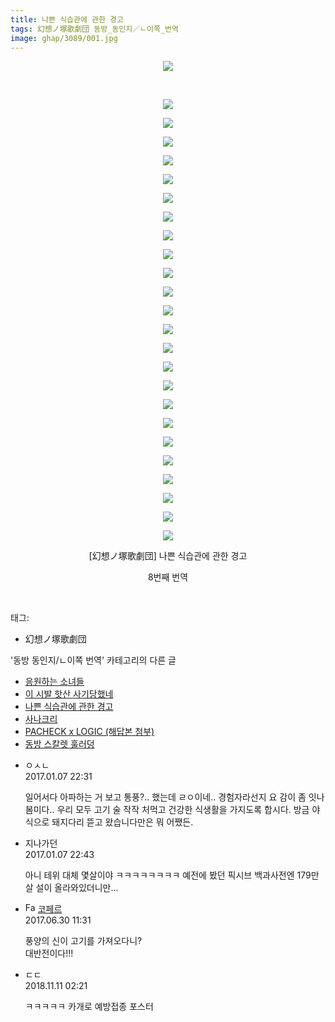 ```yaml
---
title: 나쁜 식습관에 관한 경고
tags: 幻想ノ塚歌劇団 동방_동인지／ㄴ이쪽_번역
image: ghap/3089/001.jpg
---
```

<div class="article">
<p style="text-align: center; clear: none; float: none;"><img src="{{ site.nasurl }}/ghap/3089/001.jpg"/></p>
<p style="text-align: center; clear: none; float: none;"><br/></p>
<p style="text-align: center; clear: none; float: none;"><img src="{{ site.nasurl }}/ghap/3089/002.jpg"/></p>
<p style="text-align: center; clear: none; float: none;"><img src="{{ site.nasurl }}/ghap/3089/003.jpg"/></p>
<p style="text-align: center; clear: none; float: none;"><img src="{{ site.nasurl }}/ghap/3089/004.jpg"/></p>
<p style="text-align: center; clear: none; float: none;"><img src="{{ site.nasurl }}/ghap/3089/005.jpg"/></p>
<p style="text-align: center; clear: none; float: none;"><img src="{{ site.nasurl }}/ghap/3089/006.jpg"/></p>
<p style="text-align: center; clear: none; float: none;"><img src="{{ site.nasurl }}/ghap/3089/007.jpg"/></p>
<p style="text-align: center; clear: none; float: none;"><img src="{{ site.nasurl }}/ghap/3089/008.jpg"/></p>
<p style="text-align: center; clear: none; float: none;"><img src="{{ site.nasurl }}/ghap/3089/009.jpg"/></p>
<p style="text-align: center; clear: none; float: none;"><img src="{{ site.nasurl }}/ghap/3089/010.jpg"/></p>
<p style="text-align: center; clear: none; float: none;"><img src="{{ site.nasurl }}/ghap/3089/011.jpg"/></p>
<p style="text-align: center; clear: none; float: none;"><img src="{{ site.nasurl }}/ghap/3089/012.jpg"/></p>
<p style="text-align: center; clear: none; float: none;"><img src="{{ site.nasurl }}/ghap/3089/013.jpg"/></p>
<p style="text-align: center; clear: none; float: none;"><img src="{{ site.nasurl }}/ghap/3089/014.jpg"/></p>
<p style="text-align: center; clear: none; float: none;"><img src="{{ site.nasurl }}/ghap/3089/015.jpg"/></p>
<p style="text-align: center; clear: none; float: none;"><img src="{{ site.nasurl }}/ghap/3089/016.jpg"/></p>
<p style="text-align: center; clear: none; float: none;"><img src="{{ site.nasurl }}/ghap/3089/017.jpg"/></p>
<p style="text-align: center; clear: none; float: none;"><img src="{{ site.nasurl }}/ghap/3089/018.jpg"/></p>
<p style="text-align: center; clear: none; float: none;"><img src="{{ site.nasurl }}/ghap/3089/019.jpg"/></p>
<p style="text-align: center; clear: none; float: none;"><img src="{{ site.nasurl }}/ghap/3089/020.jpg"/></p>
<p style="text-align: center; clear: none; float: none;"><img src="{{ site.nasurl }}/ghap/3089/021.jpg"/></p>
<p style="text-align: center; clear: none; float: none;"><img src="{{ site.nasurl }}/ghap/3089/022.jpg"/></p>
<p style="text-align: center; clear: none; float: none;"><img src="{{ site.nasurl }}/ghap/3089/023.jpg"/></p>
<p style="text-align: center; clear: none; float: none;"><img src="{{ site.nasurl }}/ghap/3089/024.jpg"/></p>
<p style="text-align: center; clear: none; float: none;"><img src="{{ site.nasurl }}/ghap/3089/025.jpg"/></p>
<p style="text-align: center; clear: none; float: none;">[幻想ノ塚歌劇団] 나쁜 식습관에 관한 경고</p>
<p style="text-align: center; clear: none; float: none;">8번째 번역</p>
<p><br/></p>
</div><div class="tagTrail">
<p>태그: </p>
<ul>
<li>幻想ノ塚歌劇団</li>
</ul>
</div><div class="another">
<p>'동방 동인지/ㄴ이쪽 번역' 카테고리의 다른 글</p>
<ul>
<li><a href="/2017-01-09-ghap_3091">응원하는 소녀들</a></li>
<li><a href="/2017-01-08-ghap_3090">이 시발 핫산 사기당했네</a></li>
<li><a href="/2017-01-07-ghap_3089">나쁜 식습관에 관한 경고</a></li>
<li><a href="/2017-01-07-ghap_3087">사나크리</a></li>
<li><a href="/2016-12-03-ghap_2830">PACHECK x LOGIC (해답본 첨부)</a></li>
<li><a href="/2016-08-30-ghap_1925">동방 스칼렛 훌러덩</a></li>
</ul>
</div><div class="cb_module cb_fluid">
<div class="cb_wrt cb_profile">
<div class="comment">
<ul>
<li class="cb_thumb_off" id="comment14885730">
<div class="cb_comment_area">
<div class="cb_info_area">
<div class="cb_section">
<span class="cb_nick_name">ㅇㅅㄴ</span>
</div>
<div class="cb_section">
<span class="cb_date">2017.01.07 22:31 </span>
</div>
</div>
<div class="cb_dsc_comment">
<p class="cb_dsc">
											일어서다 아파하는 거 보고  통풍?.. 했는데 ㄹㅇ이네.. 경험자라선지 요 감이 좀 잇나봄미다.. 우리 모두 고기 술 작작 처먹고 건강한 식생활을 가지도록 합시다. 방금 야식으로 돼지다리 뜯고 왔습니다만은 뭐 어쨌든.
										</p>
</div>
</div></li>
<li class="cb_thumb_off" id="comment14885745">
<div class="cb_comment_area">
<div class="cb_info_area">
<div class="cb_section">
<span class="cb_nick_name">지나가던</span>
</div>
<div class="cb_section">
<span class="cb_date">2017.01.07 22:43 </span>
</div>
</div>
<div class="cb_dsc_comment">
<p class="cb_dsc">
											아니 테위 대체 몇살이야 ㅋㅋㅋㅋㅋㅋㅋㅋ 예전에 봤던 픽시브 백과사전엔 179만살 설이 올라와있더니만...
										</p>
</div>
</div></li>
<li class="cb_thumb_off" id="comment15025825">
<div class="cb_comment_area">
<div class="cb_info_area">
<div class="cb_section">
<span class="cb_nick_name"><img alt="Favicon of http://blog.naver.com/berpo77/221034942905" height="16" onerror="this.onerror=null;this.parentNode.removeChild(this)" src="http://blog.naver.com/favicon.ico" width="16"/> <a href="http://blog.naver.com/berpo77/221034942905" onclick="return openLinkInNewWindow(this)">코페르</a></span>
</div>
<div class="cb_section">
<span class="cb_date">2017.06.30 11:31 </span>
</div>
</div>
<div class="cb_dsc_comment">
<p class="cb_dsc">
											풍양의 신이 고기를 가져오다니? <br/>
대반전이다!!!
										</p>
</div>
</div></li>
<li class="cb_thumb_off" id="comment15371303">
<div class="cb_comment_area">
<div class="cb_info_area">
<div class="cb_section">
<span class="cb_nick_name">ㄷㄷ</span>
</div>
<div class="cb_section">
<span class="cb_date">2018.11.11 02:21 </span>
</div>
</div>
<div class="cb_dsc_comment">
<p class="cb_dsc">
											ㅋㅋㅋㅋㅋ 카개로 예방접종 포스터
										</p>
</div>
</div></li>
</ul>
</div>
</div><!-- commentList close -->
</div>